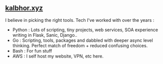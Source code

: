 ## [kalbhor.xyz](http://kalbhor.xyz)

I believe in picking the right tools.
Tech I've worked with over the years :
- Python : Lots of scripting, tiny projects, web services, SOA experience writing in Flask, Sanic, Django.. 
- Go : Scripting, tools, packages and dabbled with deeper async level thinking. Perfect match of freedom + reduced confusing choices. 
- Bash : For fun stuff
- AWS : I self host my website, VPN, etc here.


